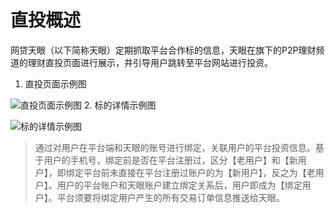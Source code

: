 # 直投概述
网贷天眼（以下简称天眼）定期抓取平台合作标的信息，天眼在旗下的P2P理财频道的理财直投页面进行展示，并引导用户跳转至平台网站进行投资。

1. 直投页面示例图

![直投页面示例图](http://wiki.p2peye.com/cpas2/images/loan_list.png)
2. 标的详情示例图

![标的详情示例图](http://wiki.p2peye.com/cpas2/images/loan_detail.png)

>通过对用户在平台端和天眼的账号进行绑定，关联用户的平台投资信息。基于用户的手机号，绑定前是否在平台注册过，区分【老用户】和【新用户】，即绑定平台前未直接在平台注册过账户的为【新用户】，反之为【老用户】。用户的平台账户和天眼账户建立绑定关系后，用户即成为【绑定用户】。平台须要将绑定用户产生的所有交易订单信息推送给天眼。

